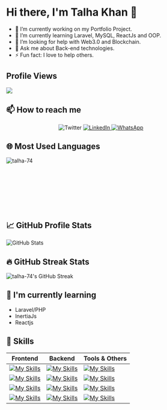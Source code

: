 <!-- Your Name or Username -->
# Hi there, I'm Talha Khan 👋
- 🔭 I’m currently working on my Portfolio Project.
- 🌱 I’m currently learning Laravel, MySQL, ReactJs and OOP.
- 🤔 I’m looking for help with Web3.0 and Blockchain.
- 💬 Ask me about Back-end technologies.
- ⚡ Fun fact: I love to help others.

## Profile Views
![](https://komarev.com/ghpvc/?username=Talha-74&color=red&label=Profile+Views)

## 📫 How to reach me
<p align="center"
  <a href="https://twitter.com/TalhaCode">
    <img alt="Twitter" src="https://img.shields.io/twitter/follow/TalhaCode?style=social">
  </a>
  <a href="https://www.linkedin.com/in/talha-shinwari-52ab84194/">
    <img alt="LinkedIn" src="https://img.shields.io/badge/LinkedIn-Connect-blue">
  </a>
  <a href="wa.me/+923034515043">
    <img alt="WhatsApp" src="https://img.shields.io/badge/WhatsApp-Message-green">
  </a>
</p>

## 🌐 Most Used Languages
<img align="left" src="https://github-readme-stats.vercel.app/api/top-langs?username=talha-74&show_icons=true&locale=en&layout=compact" alt="talha-74" />

<br><br><br><br><br><br><br><br> <!-- This adds some space between the images -->

## 📈 GitHub Profile Stats
<img src="https://github-readme-stats.vercel.app/api?username=Talha-74&show_icons=true&theme=radical" alt="GitHub Stats" />

## 🔥 GitHub Streak Stats
<p>
  <img src="https://github-readme-streak-stats.herokuapp.com/?user=talha-74&" alt="talha-74's GitHub Streak" />
</p>

## 🌱 I'm currently learning
<!-- Areas or technologies you are currently learning about -->
- Laravel/PHP
- InertiaJs
- Reactjs

 ## 🚀 Skills

| Frontend      | Backend       | Tools & Others |
| ------------- | ------------- | -------------- |
| [![My Skills](https://skillicons.dev/icons?i=react&perline=3)](https://skillicons.dev) |[![My Skills](https://skillicons.dev/icons?i=php&perline=3)](https://skillicons.dev)| [![My Skills](https://skillicons.dev/icons?i=github&perline=3)](https://skillicons.dev) |
| [![My Skills](https://skillicons.dev/icons?i=js&perline=3)](https://skillicons.dev) | [![My Skills](https://skillicons.dev/icons?i=laravel&perline=3)](https://skillicons.dev) | [![My Skills](https://skillicons.dev/icons?i=postman&perline=3)](https://skillicons.dev) |
| [![My Skills](https://skillicons.dev/icons?i=bootstrap&perline=3)](https://skillicons.dev) | [![My Skills](https://skillicons.dev/icons?i=mysql&perline=3)](https://skillicons.dev) | [![My Skills](https://skillicons.dev/icons?i=firebase&perline=3)](https://skillicons.dev) |
| [![My Skills](https://skillicons.dev/icons?i=css&perline=3)](https://skillicons.dev) | [![My Skills](https://skillicons.dev/icons?i=nginx&perline=3)](https://skillicons.dev) | [![My Skills](https://skillicons.dev/icons?i=bash&perline=3)](https://skillicons.dev) |





